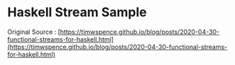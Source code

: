 # Haskell Stream Sample

Original Source : [https://timwspence.github.io/blog/posts/2020-04-30-functional-streams-for-haskell.html](https://timwspence.github.io/blog/posts/2020-04-30-functional-streams-for-haskell.html)
